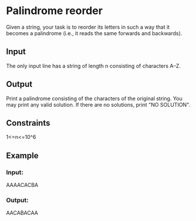 # Palindrome reorder

Given a string, your task is to reorder its letters in such a way that it becomes a palindrome (i.e., it reads the same forwards and backwards).

## Input

The only input line has a string of length n consisting of characters A–Z.

## Output

Print a palindrome consisting of the characters of the original string. You may print any valid solution. If there are no solutions, print "NO SOLUTION".

## Constraints

1<=n<=10^6

## Example

### Input:

AAAACACBA

### Output:

AACABACAA
